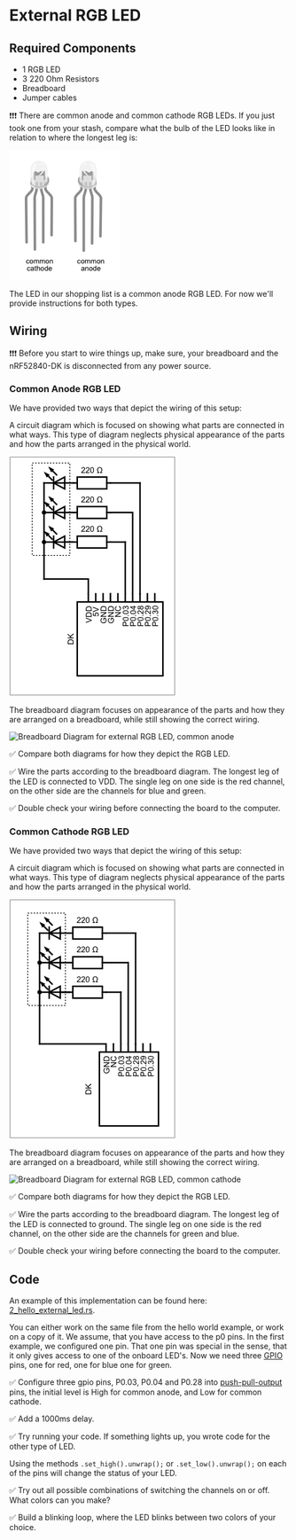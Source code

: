 # External RGB LED

## Required Components

* 1 RGB LED
* 3 220 Ohm Resistors
* Breadboard
* Jumper cables

❗️❗️❗️ There are common anode and common cathode RGB LEDs. If you just took one from your stash, compare what the bulb of the LED looks like in relation to where the longest leg is:

![Common anode or common cathode?](../img/cc_or_ca.png)

The LED in our shopping list is a common anode RGB LED. For now we'll provide instructions for both types.

## Wiring

❗️❗️❗️ Before you start to wire things up, make sure, your breadboard and the nRF52840-DK is disconnected from any power source. 

### Common Anode RGB LED
 
We have provided two ways that depict the wiring of this setup:

A circuit diagram which is focused on showing what parts are connected in what ways. This type of diagram neglects physical appearance of the parts and how the parts arranged in the physical world. 

![Circuit Diagram for external RGB LED, common anode](../img/knurling-rgb-led-ca-circuit.png)

The breadboard diagram focuses on appearance of the parts and how they are arranged on a breadboard, while still showing the correct wiring. 

![Breadboard Diagram for external RGB LED, common anode](../img/knurling-rgb-led-ca-bb.png) 

✅ Compare both diagrams for how they depict the RGB LED.

✅ Wire the parts according to the breadboard diagram. The longest leg of the LED is connected to VDD. The single leg on one side is the red channel, on the other side are the channels for blue and green. 

✅ Double check your wiring before connecting the board to the computer. 


### Common Cathode RGB LED

We have provided two ways that depict the wiring of this setup:

A circuit diagram which is focused on showing what parts are connected in what ways. This type of diagram neglects physical appearance of the parts and how the parts arranged in the physical world. 

![Circuit Diagram for external RGB LED, common cathode](../img/knurling-rgb-led-cc-circuit.png)

The breadboard diagram focuses on appearance of the parts and how they are arranged on a breadboard, while still showing the correct wiring. 

![Breadboard Diagram for external RGB LED, common cathode](../img/knurling-rgb-led-cc-bb.png) 

✅ Compare both diagrams for how they depict the RGB LED.

✅ Wire the parts according to the breadboard diagram. The longest leg of the LED is connected to ground. The single leg on one side is the red channel, on the other side are the channels for green and blue. 

✅ Double check your wiring before connecting the board to the computer.


## Code

An example of this implementation can be found here: [2_hello_external_led.rs](https://github.com/knurling-rs/knurling-sessions-20q4/blob/main/src/bin/2_hello_external_led.rs).

You can either work on the same file from the hello world example, or work on a copy of it. We assume, that you have access to the p0 pins. In the first example, we configured one pin. That one pin was special in the sense, that it only gives access to one of the onboard LED's. Now we need three [GPIO](../glossary.html#gpio) pins, one for red, one for blue one for green.

✅ Configure three gpio pins, P0.03, P0.04 and P0.28 into [push-pull-output](../glossary.html#push-pull-output) pins, the initial level is High for common anode, and Low for common cathode.

✅ Add a 1000ms delay. 

✅ Try running your code. If something lights up, you wrote code for the other type of LED. 


Using the methods `.set_high().unwrap();` or `.set_low().unwrap();` on each of the pins will change the status of your LED. 

✅ Try out all possible combinations of switching the channels on or off. What colors can you make?

✅ Build a blinking loop, where the LED blinks between two colors of your choice.

